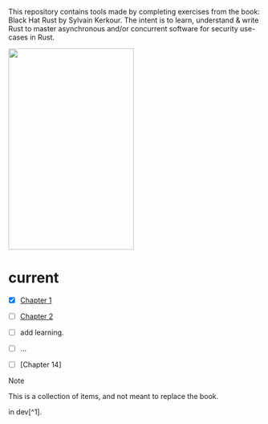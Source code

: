 <!-- crabwrites -->

This repository contains tools made by completing exercises from the book: Black Hat Rust by Sylvain Kerkour. The intent is to learn, understand & write Rust to master asynchronous and/or concurrent software for security use-cases in Rust.

<img src="https://kerkour.com/books/black-hat-rust/black_hat_rust_cover.png" width="250" height="400"/>

# current 
- [x] [Chapter 1](../../issues/2)
- [ ] [Chapter 2](../../issues/1)
- [ ] add learning.
- [ ] ...
- [ ] [Chapter 14]


> [!NOTE]
This is a collection of items, and not meant to replace the book.


in dev[^1].


